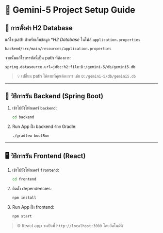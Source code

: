 # 🌌 Gemini-5 Project Setup Guide

## 🔧 การตั้งค่า H2 Database

แก้ไข path สำหรับเก็บข้อมูล **H2 Database* ในไฟล์ `application.properties`
```
backend/src/main/resources/application.properties
```

จากนั้นแก้ไขบรรทัดนี้เป็น path ที่ต้องการ:
```
spring.datasource.url=jdbc:h2:file:D:/gemini-5/db/gemini5.db
```

> 💡 เปลี่ยน path ได้ตามที่คุณต้องการ เช่น `D:/gemini-5/db/gemini5.db` 

---

## 🚀 วิธีการรัน Backend (Spring Boot)

1. เข้าไปยังโฟลเดอร์ `backend`:

   ```bash
   cd backend
   ```

2. Run App ฝั่ง backend ด้วย Gradle:

   ```bash
   ./gradlew bootRun
   ```

---

## 🖥️ วิธีการรัน Frontend (React)

1. เข้าไปยังโฟลเดอร์ `frontend`:

   ```bash
   cd frontend
   ```

2. ติดตั้ง dependencies:

   ```bash
   npm install
   ```

3. Run App ฝั่ง frontend:

   ```bash
   npm start
   ```

> 🌐 React app จะเปิดที่ `http://localhost:3000` โดยอัตโนมัติ